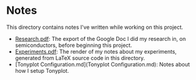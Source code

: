 # Notes
This directory contains notes I've written while working on this project.
- [Research.pdf](Research.pdf): The export of the Google Doc I did my research in, on semiconductors, before beginning this project.
- [Experiments.pdf](Experiments.pdf): The render of my notes about my experiments, generated from LaTeX source code in this directory.
- [Tonyplot Configuration.md](Tonyplot Configuration.md): Notes about how I setup Tonyplot.
